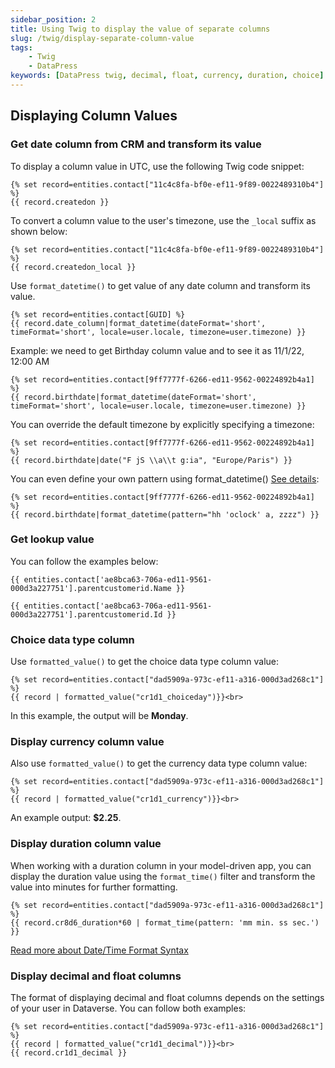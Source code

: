```yaml
---
sidebar_position: 2
title: Using Twig to display the value of separate columns 
slug: /twig/display-separate-column-value
tags:
    - Twig
    - DataPress
keywords: [DataPress twig, decimal, float, currency, duration, choice]  
---
```


## Displaying Column Values

### Get date column from CRM and transform its value

To display a column value in UTC, use the following Twig code snippet:

```twig
{% set record=entities.contact["11c4c8fa-bf0e-ef11-9f89-0022489310b4"] %} 
{{ record.createdon }}
```

To convert a column value to the user's timezone, use the `_local` suffix as shown below:

```twig
{% set record=entities.contact["11c4c8fa-bf0e-ef11-9f89-0022489310b4"] %} 
{{ record.createdon_local }}
```

Use `format_datetime()` to get value of any date column and transform its value. 

```twig
{% set record=entities.contact[GUID] %}
{{ record.date_column|format_datetime(dateFormat='short', timeFormat='short', locale=user.locale, timezone=user.timezone) }}
```

Example: we need to get Birthday column value and to see it as 11/1/22, 12:00 AM

```twig
{% set record=entities.contact[9ff7777f-6266-ed11-9562-00224892b4a1] %}
{{ record.birthdate|format_datetime(dateFormat='short', timeFormat='short', locale=user.locale, timezone=user.timezone) }}
```

You can override the default timezone by explicitly specifying a timezone:

```twig
{% set record=entities.contact[9ff7777f-6266-ed11-9562-00224892b4a1] %}
{{ record.birthdate|date("F jS \\a\\t g:ia", "Europe/Paris") }}
```

You can even define your own pattern using format_datetime() [See details](https://unicode-org.github.io/icu/userguide/format_parse/datetime/#time-zone-pattern-usage):

```twig
{% set record=entities.contact[9ff7777f-6266-ed11-9562-00224892b4a1] %}
{{ record.birthdate|format_datetime(pattern="hh 'oclock' a, zzzz") }}
```

### Get lookup value

You can follow the examples below:

```twig
{{ entities.contact['ae8bca63-706a-ed11-9561-000d3a227751'].parentcustomerid.Name }}

{{ entities.contact['ae8bca63-706a-ed11-9561-000d3a227751'].parentcustomerid.Id }}
```

### Choice data type column

Use `formatted_value()` to get the choice data type column value:

```twig
{% set record=entities.contact["dad5909a-973c-ef11-a316-000d3ad268c1"] %} 
{{ record | formatted_value("cr1d1_choiceday")}}<br> 
```

In this example, the output will be **Monday**.

### Display currency column value

Also use `formatted_value()` to get the currency data type column value:

```twig
{% set record=entities.contact["dad5909a-973c-ef11-a316-000d3ad268c1"] %} 
{{ record | formatted_value("cr1d1_currency")}}<br> 
```

An example output: **$2.25**.

### Display duration column value

When working with a duration column in your model-driven app, you can display the duration value using the `format_time()` filter and transform the value into minutes for further formatting.

```twig
{% set record=entities.contact["dad5909a-973c-ef11-a316-000d3ad268c1"] %}
{{ record.cr8d6_duration*60 | format_time(pattern: 'mm min. ss sec.') }}
```

[Read more about Date/Time Format Syntax](https://unicode-org.github.io/icu/userguide/format_parse/datetime/#datetime-format-syntax)

### Display decimal and float columns

The format of displaying decimal and float columns depends on the settings of your user in Dataverse. You can follow both examples:

```twig
{% set record=entities.contact["dad5909a-973c-ef11-a316-000d3ad268c1"] %}
{{ record | formatted_value("cr1d1_decimal")}}<br> 
{{ record.cr1d1_decimal }}
```
